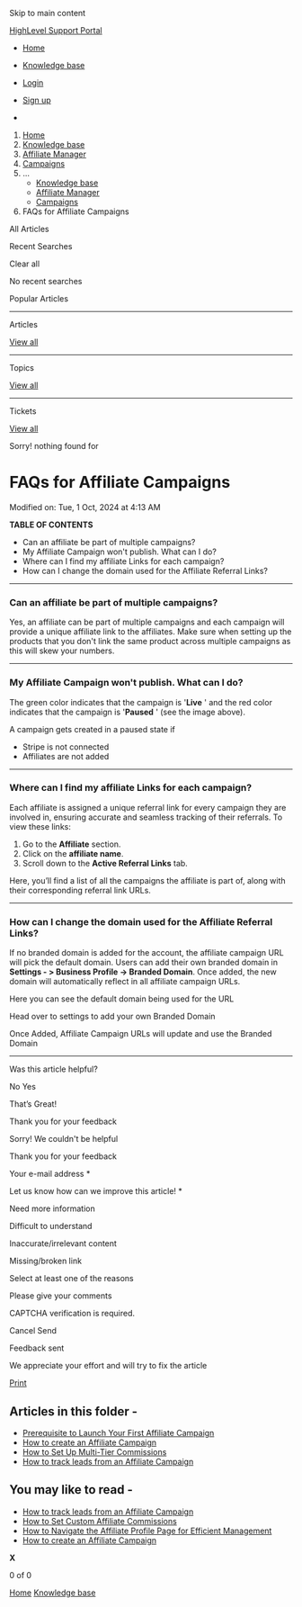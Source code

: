 Skip to main content

[ HighLevel Support Portal ](https://help.gohighlevel.com)

  * [ Home ](/support/home)
  * [ Knowledge base ](/support/solutions)

  * [Login](/support/login)
  * [Sign up](/support/signup)
  * 

  1. [Home](/support/home)
  2. [Knowledge base](/support/solutions)
  3. [Affiliate Manager](/support/solutions/48000455557)
  4. [Campaigns](/support/solutions/folders/155000000860)
  5. ... 
     * [Knowledge base](/support/solutions)
     * [Affiliate Manager](/support/solutions/48000455557)
     * [Campaigns](/support/solutions/folders/155000000860)
  6. FAQs for Affiliate Campaigns

All  Articles 

Recent Searches

Clear all

No recent searches

Popular Articles

* * *

Articles

[View all](/support/search/solutions)

* * *

Topics

[View all](/support/search/topics)

* * *

Tickets

[View all](/support/search/tickets)

Sorry! nothing found for   

# FAQs for Affiliate Campaigns

Modified on: Tue, 1 Oct, 2024 at 4:13 AM

**TABLE OF CONTENTS**

  * Can an affiliate be part of multiple campaigns?
  * My Affiliate Campaign won't publish. What can I do?
  * Where can I find my affiliate Links for each campaign?
  * How can I change the domain used for the Affiliate Referral Links?

* * *

### **Can an affiliate be part of multiple campaigns?**

Yes, an affiliate can be part of multiple campaigns and each campaign will provide a unique affiliate link to the affiliates. Make sure when setting up the products that you don't link the same product across multiple campaigns as this will skew your numbers.

* * *

### **My Affiliate Campaign won't publish. What can I do?**

The green color indicates that the campaign is '**Live** ' and the red color indicates that the campaign is '**Paused** ' (see the image above).

A campaign gets created in a paused state if

  * Stripe is not connected
  * Affiliates are not added

* * *

### **Where can I find my affiliate Links for each campaign?**

Each affiliate is assigned a unique referral link for every campaign they are involved in, ensuring accurate and seamless tracking of their referrals. To view these links:

  1. Go to the **Affiliate** section.
  2. Click on the **affiliate name**.
  3. Scroll down to the **Active Referral Links** tab.

Here, you’ll find a list of all the campaigns the affiliate is part of, along with their corresponding referral link URLs.

* * *

### **How can I change the domain used for the Affiliate Referral Links?**

If no branded domain is added for the account, the affiliate campaign URL will pick the default domain. Users can add their own branded domain in **Settings - > Business Profile -> Branded Domain**. Once added, the new domain will automatically reflect in all affiliate campaign URLs.

Here you can see the default domain being used for the URL

Head over to settings to add your own Branded Domain

Once Added, Affiliate Campaign URLs will update and use the Branded Domain

* * *

Was this article helpful?

No  Yes 

That’s Great!

Thank you for your feedback

Sorry! We couldn't be helpful

Thank you for your feedback

Your e-mail address *

Let us know how can we improve this article! *

Need more information 

Difficult to understand 

Inaccurate/irrelevant content 

Missing/broken link 

Select at least one of the reasons 

Please give your comments 

CAPTCHA verification is required. 

Cancel  Send 

Feedback sent

We appreciate your effort and will try to fix the article

[Print](javascript:print\(\))

## Articles in this folder -

  * [Prerequisite to Launch Your First Affiliate Campaign](/support/solutions/articles/155000003640-prerequisite-to-launch-your-first-affiliate-campaign)
  * [How to create an Affiliate Campaign](/support/solutions/articles/155000003641-how-to-create-an-affiliate-campaign)
  * [How to Set Up Multi-Tier Commissions](/support/solutions/articles/155000003642-how-to-set-up-multi-tier-commissions)
  * [How to track leads from an Affiliate Campaign](/support/solutions/articles/155000003643-how-to-track-leads-from-an-affiliate-campaign)

## You may like to read -

  * [How to track leads from an Affiliate Campaign](/support/solutions/articles/155000003643-how-to-track-leads-from-an-affiliate-campaign)
  * [How to Set Custom Affiliate Commissions](/support/solutions/articles/155000003652-how-to-set-custom-affiliate-commissions)
  * [How to Navigate the Affiliate Profile Page for Efficient Management](/support/solutions/articles/155000003649-how-to-navigate-the-affiliate-profile-page-for-efficient-management)
  * [How to create an Affiliate Campaign](/support/solutions/articles/155000003641-how-to-create-an-affiliate-campaign)

**X**

0 of 0 []()

[Home](/support/home) [Knowledge base](/support/solutions)

